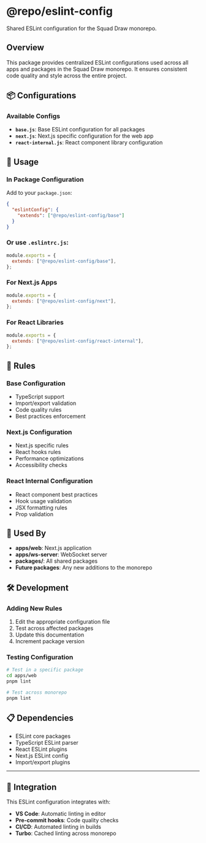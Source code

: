 # @repo/eslint-config

Shared ESLint configuration for the Squad Draw monorepo.

## Overview

This package provides centralized ESLint configurations used across all apps and packages in the Squad Draw monorepo. It ensures consistent code quality and style across the entire project.

## 📦 Configurations

### Available Configs

- **`base.js`**: Base ESLint configuration for all packages
- **`next.js`**: Next.js specific configuration for the web app
- **`react-internal.js`**: React component library configuration

## 🚀 Usage

### In Package Configuration

Add to your `package.json`:

```json
{
  "eslintConfig": {
    "extends": ["@repo/eslint-config/base"]
  }
}
```

### Or use `.eslintrc.js`:

```javascript
module.exports = {
  extends: ["@repo/eslint-config/base"],
};
```

### For Next.js Apps

```javascript
module.exports = {
  extends: ["@repo/eslint-config/next"],
};
```

### For React Libraries

```javascript
module.exports = {
  extends: ["@repo/eslint-config/react-internal"],
};
```

## 🔧 Rules

### Base Configuration

- TypeScript support
- Import/export validation
- Code quality rules
- Best practices enforcement

### Next.js Configuration

- Next.js specific rules
- React hooks rules
- Performance optimizations
- Accessibility checks

### React Internal Configuration

- React component best practices
- Hook usage validation
- JSX formatting rules
- Prop validation

## 📁 Used By

- **apps/web**: Next.js application
- **apps/ws-server**: WebSocket server
- **packages/**: All shared packages
- **Future packages**: Any new additions to the monorepo

## 🛠 Development

### Adding New Rules

1. Edit the appropriate configuration file
2. Test across affected packages
3. Update this documentation
4. Increment package version

### Testing Configuration

```bash
# Test in a specific package
cd apps/web
pnpm lint

# Test across monorepo
pnpm lint
```

## 📋 Dependencies

- ESLint core packages
- TypeScript ESLint parser
- React ESLint plugins
- Next.js ESLint config
- Import/export plugins

---

## 🔗 Integration

This ESLint configuration integrates with:

- **VS Code**: Automatic linting in editor
- **Pre-commit hooks**: Code quality checks
- **CI/CD**: Automated linting in builds
- **Turbo**: Cached linting across monorepo
